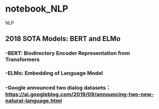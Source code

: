 # notebook_NLP
NLP 

## 2018 SOTA Models: BERT and ELMo
### -BERT: Biodirectory Encoder Representation from Transformers
### -ELMo: Embedding of Language Model
### -Google announced two dialog datasets：https://ai.googleblog.com/2019/09/announcing-two-new-natural-language.html

